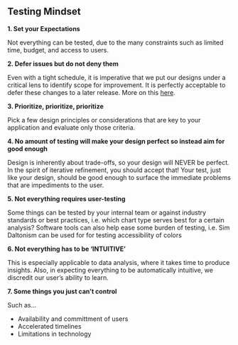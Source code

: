 ## Testing Mindset

**1. Set your Expectations**

Not everything can be tested, due to the many constraints such as limited time, budget, and access to users.

**2. Defer issues but do not deny them**

Even with a tight schedule, it is imperative that we put our designs under a critical lens to identify scope for improvement. It is perfectly acceptable to defer these changes to a later release. More on this [here](https://www.nngroup.com/articles/no-validate-in-ux/).

**3. Prioritize, prioritize, prioritize**

Pick a few design principles or considerations that are key to your application and evaluate only those criteria.

**4. No amount of testing will make your design perfect so instead aim for good enough**

Design is inherently about trade-offs, so your design will NEVER be perfect. In the spirit of iterative refinement, you should accept that! Your test, just like your design, should be good enough to surface the immediate problems that are impediments to the user.

**5. Not everything requires user-testing**

Some things can be tested by your internal team or against industry standards or best practices, i.e. which chart type serves best for a certain analysis?
Software tools can also help ease some burden of testing, i.e. Sim Daltonism can be used for for testing accessibility of colors 

**6. Not everything has to be ‘INTUITIVE’**

This is especially applicable to data analysis, where it takes time to produce insights. 
Also, in expecting everything to be automatically intuitive, we discredit our user’s ability to learn.

**7. Some things you just can’t control**

Such as...
* Availability and committment of users 
* Accelerated timelines
* Limitations in technology
